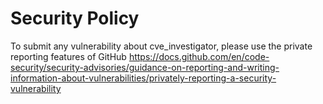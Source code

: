 # Security Policy

To submit any vulnerability about cve_investigator, please use the private reporting features of GitHub
<https://docs.github.com/en/code-security/security-advisories/guidance-on-reporting-and-writing-information-about-vulnerabilities/privately-reporting-a-security-vulnerability>
